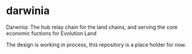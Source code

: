 # darwinia
Darwinia: The hub relay chain for the land chains, and serving the core economic fuctions for Evolution Land 

The design is working in process, this repository is a place holder for now.
